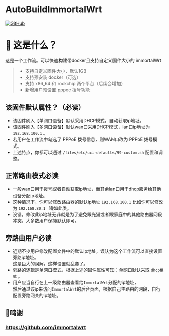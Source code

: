 # AutoBuildImmortalWrt
[![GitHub](https://img.shields.io/github/license/wukongdaily/AutoBuildImmortalWrt.svg?label=LICENSE&logo=github&logoColor=%20)](https://github.com/PrestonHee/AutoBuildImmortalWrt/blob/master/LICENSE)

# 🤔 这是什么？
这是一个工作流。可以快速构建带docker且支持自定义固件大小的 immortalWrt
> - 支持自定义固件大小，默认1GB 
> - 支持预安装 docker（可选）
> - 支持 x86_64 和 rockchip 两个平台（后续会增加）
> - 新增用户预设置 pppoe 拨号功能


## 该固件默认属性？（必读）
- 该固件刷入【单网口设备】默认采用DHCP模式，自动获取ip地址。
- 该固件刷入【多网口设备】默认wan口采用DHCP模式，lan口ip地址为 `192.168.100.1` 。
- 若用户在工作流中勾选了 PPPoE 拨号信息，则WAN口改为 PPPoE 拨号模式。
- 上述特点，你都可以通过 `/files/etc/uci-defaults/99-custom.sh` 配置和调整。

## 正常路由模式必读
- 一般wan口用于拨号或者自动获取ip地址，而其余lan口用于dhcp服务给其他设备分配ip地址。
- 这种情况下，你可以修改路由器的默认ip地址 `192.168.100.1` 比如你可以修改为 `192.168.80.1 ` 诸如此类。
- 没错，修改此ip地址无非就是为了避免跟光猫或者跟家庭中的其他路由器网段冲突，大多数用户保持默认即可。

## 旁路由用户必读
- 近期不少用户修改配置文件中的默认ip地址，误认为这个工作流可以直接设置旁路ip地址。<br>这是巨大的误解，这样设置就乱套了。
- 旁路的逻辑是单网口模式，根据上述的固件属性可知：单网口默认采取 `dhcp模式` 。
- 用户应当自行在上一级路由器查看给`ImmortalWrt`分配的ip地址，<br>然后通过该ip来访问`ImmortalWrt`的后台页面，根据自己主路由的网段，自行配置旁路网关的ip地址。


## 🌟鸣谢
### https://github.com/immortalwrt
